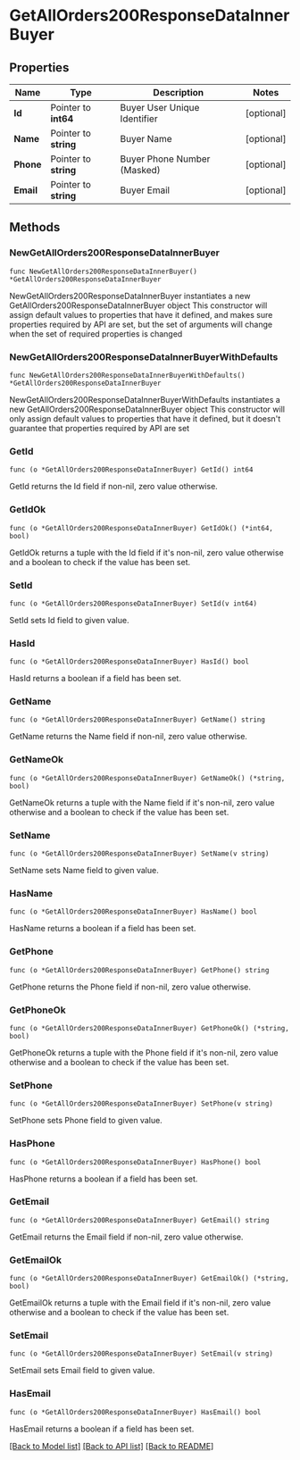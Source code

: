 # GetAllOrders200ResponseDataInnerBuyer

## Properties

Name | Type | Description | Notes
------------ | ------------- | ------------- | -------------
**Id** | Pointer to **int64** | Buyer User Unique Identifier | [optional] 
**Name** | Pointer to **string** | Buyer Name | [optional] 
**Phone** | Pointer to **string** | Buyer Phone Number (Masked) | [optional] 
**Email** | Pointer to **string** | Buyer Email | [optional] 

## Methods

### NewGetAllOrders200ResponseDataInnerBuyer

`func NewGetAllOrders200ResponseDataInnerBuyer() *GetAllOrders200ResponseDataInnerBuyer`

NewGetAllOrders200ResponseDataInnerBuyer instantiates a new GetAllOrders200ResponseDataInnerBuyer object
This constructor will assign default values to properties that have it defined,
and makes sure properties required by API are set, but the set of arguments
will change when the set of required properties is changed

### NewGetAllOrders200ResponseDataInnerBuyerWithDefaults

`func NewGetAllOrders200ResponseDataInnerBuyerWithDefaults() *GetAllOrders200ResponseDataInnerBuyer`

NewGetAllOrders200ResponseDataInnerBuyerWithDefaults instantiates a new GetAllOrders200ResponseDataInnerBuyer object
This constructor will only assign default values to properties that have it defined,
but it doesn't guarantee that properties required by API are set

### GetId

`func (o *GetAllOrders200ResponseDataInnerBuyer) GetId() int64`

GetId returns the Id field if non-nil, zero value otherwise.

### GetIdOk

`func (o *GetAllOrders200ResponseDataInnerBuyer) GetIdOk() (*int64, bool)`

GetIdOk returns a tuple with the Id field if it's non-nil, zero value otherwise
and a boolean to check if the value has been set.

### SetId

`func (o *GetAllOrders200ResponseDataInnerBuyer) SetId(v int64)`

SetId sets Id field to given value.

### HasId

`func (o *GetAllOrders200ResponseDataInnerBuyer) HasId() bool`

HasId returns a boolean if a field has been set.

### GetName

`func (o *GetAllOrders200ResponseDataInnerBuyer) GetName() string`

GetName returns the Name field if non-nil, zero value otherwise.

### GetNameOk

`func (o *GetAllOrders200ResponseDataInnerBuyer) GetNameOk() (*string, bool)`

GetNameOk returns a tuple with the Name field if it's non-nil, zero value otherwise
and a boolean to check if the value has been set.

### SetName

`func (o *GetAllOrders200ResponseDataInnerBuyer) SetName(v string)`

SetName sets Name field to given value.

### HasName

`func (o *GetAllOrders200ResponseDataInnerBuyer) HasName() bool`

HasName returns a boolean if a field has been set.

### GetPhone

`func (o *GetAllOrders200ResponseDataInnerBuyer) GetPhone() string`

GetPhone returns the Phone field if non-nil, zero value otherwise.

### GetPhoneOk

`func (o *GetAllOrders200ResponseDataInnerBuyer) GetPhoneOk() (*string, bool)`

GetPhoneOk returns a tuple with the Phone field if it's non-nil, zero value otherwise
and a boolean to check if the value has been set.

### SetPhone

`func (o *GetAllOrders200ResponseDataInnerBuyer) SetPhone(v string)`

SetPhone sets Phone field to given value.

### HasPhone

`func (o *GetAllOrders200ResponseDataInnerBuyer) HasPhone() bool`

HasPhone returns a boolean if a field has been set.

### GetEmail

`func (o *GetAllOrders200ResponseDataInnerBuyer) GetEmail() string`

GetEmail returns the Email field if non-nil, zero value otherwise.

### GetEmailOk

`func (o *GetAllOrders200ResponseDataInnerBuyer) GetEmailOk() (*string, bool)`

GetEmailOk returns a tuple with the Email field if it's non-nil, zero value otherwise
and a boolean to check if the value has been set.

### SetEmail

`func (o *GetAllOrders200ResponseDataInnerBuyer) SetEmail(v string)`

SetEmail sets Email field to given value.

### HasEmail

`func (o *GetAllOrders200ResponseDataInnerBuyer) HasEmail() bool`

HasEmail returns a boolean if a field has been set.


[[Back to Model list]](../README.md#documentation-for-models) [[Back to API list]](../README.md#documentation-for-api-endpoints) [[Back to README]](../README.md)


